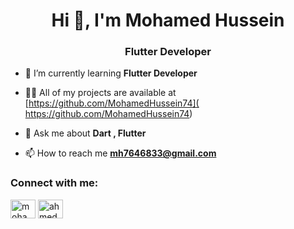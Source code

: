  <h1 align="center">Hi 👋, I'm Mohamed Hussein</h1>
<h3 align="center">Flutter Developer</h3>

- 🌱 I’m currently learning **Flutter Developer**

- 👨‍💻 All of my projects are available at [https://github.com/MohamedHussein74]( https://github.com/MohamedHussein74)

- 💬 Ask me about **Dart , Flutter**

- 📫 How to reach me **mh7646833@gmail.com**

<h3 align="left">Connect with me:</h3>
<p align="left">
<a href="https://linkedin.com/in/ahmed-reda-dev/" target="blank"><img align="center" src="https://raw.githubusercontent.com/rahuldkjain/github-profile-readme-generator/master/src/images/icons/Social/linked-in-alt.svg" alt="mohamed-hussein-208221288/" height="30" width="40" /></a>
<a href="https://fb.com/abo.hussein.562/" target="blank"><img align="center" src="https://raw.githubusercontent.com/rahuldkjain/github-profile-readme-generator/master/src/images/icons/Social/facebook.svg" alt="ahmedxreda0" height="30" width="40" /></a>
</p>
